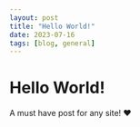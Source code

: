 ```yaml
---
layout: post
title: "Hello World!"
date: 2023-07-16
tags: [blog, general]
---
```


# Hello World!

A must have post for any site! ❤
